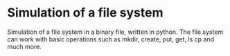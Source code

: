 # Simulation of a file system
Simulation of a file system in a binary file, written in python.
The file system can work with basic operations such as mkdir, create, put, get, ls cp and much more.
